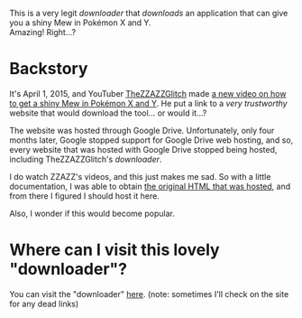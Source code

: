 This is a very legit *downloader* that *downloads* an application that can give you a shiny Mew in Pokémon X and Y.  
Amazing! Right...?

# Backstory
It's April 1, 2015, and YouTuber [TheZZAZZGlitch](https://www.youtube.com/channel/UCKlA7qF9XKwu79ULYmVu28w) made [a new video on how to get a shiny Mew in Pokémon X and Y](https://www.youtube.com/watch?v=ECrY7Dd_F0E). He put a link to a *very trustworthy* website that would download the tool... or would it...?

The website was hosted through Google Drive. Unfortunately, only four months later, Google stopped support for Google Drive web hosting, and so, every website that was hosted with Google Drive stopped being hosted, including TheZZAZZGlitch's *downloader*.

I do watch ZZAZZ's videos, and this just makes me sad. So with a little documentation, I was able to obtain [the original HTML that was hosted](https://drive.google.com/file/d/0B_s2K4TDOCSTXzNja0N0cDZpbUE/view?usp=sharing), and from there I figured I should host it here.

Also, I wonder if this would become popular.

# Where can I visit this lovely "downloader"?
You can visit the "downloader" [here](https://gamingwithevets.github.io/zzazzdzz-fools2015). (note: sometimes I'll check on the site for any dead links)
